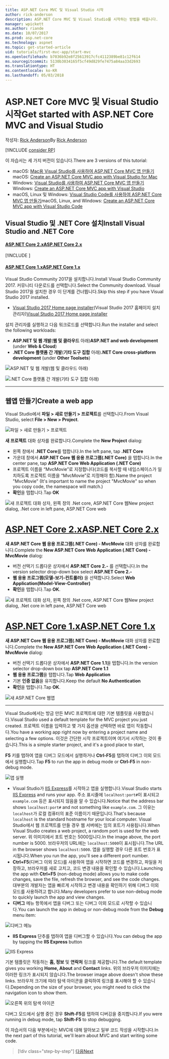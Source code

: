 ```yaml
---
title: ASP.NET Core MVC 및 Visual Studio 시작
author: rick-anderson
description: ASP.NET Core MVC 및 Visual Studio를 시작하는 방법을 배웁니다.
manager: wpickett
ms.author: riande
ms.date: 10/07/2017
ms.prod: asp.net-core
ms.technology: aspnet
ms.topic: get-started-article
uid: tutorials/first-mvc-app/start-mvc
ms.openlocfilehash: b7036b92e8f25613917cfc4112389be81c12f614
ms.sourcegitcommit: 5130b3034165f5cf49d829fe7475a84aa33d2693
ms.translationtype: HT
ms.contentlocale: ko-KR
ms.lasthandoff: 05/03/2018
---
```

# <a name="get-started-with-aspnet-core-mvc-and-visual-studio"></a><span data-ttu-id="87f85-103">ASP.NET Core MVC 및 Visual Studio 시작</span><span class="sxs-lookup"><span data-stu-id="87f85-103">Get started with ASP.NET Core MVC and Visual Studio</span></span>

<span data-ttu-id="87f85-104">작성자: [Rick Anderson](https://twitter.com/RickAndMSFT)</span><span class="sxs-lookup"><span data-stu-id="87f85-104">By [Rick Anderson](https://twitter.com/RickAndMSFT)</span></span>

[!INCLUDE [consider RP](../../includes/razor.md)]

<span data-ttu-id="87f85-105">이 자습서는 세 가지 버전이 있습니다.</span><span class="sxs-lookup"><span data-stu-id="87f85-105">There are 3 versions of this tutorial:</span></span>

* <span data-ttu-id="87f85-106">macOS: [Mac용 Visual Studio를 사용하여 ASP.NET Core MVC 앱 만들기](xref:tutorials/first-mvc-app-mac/start-mvc)</span><span class="sxs-lookup"><span data-stu-id="87f85-106">macOS: [Create an ASP.NET Core MVC app with Visual Studio for Mac](xref:tutorials/first-mvc-app-mac/start-mvc)</span></span>
* <span data-ttu-id="87f85-107">Windows: [Visual Studio를 사용하여 ASP.NET Core MVC 앱 만들기](xref:tutorials/first-mvc-app/start-mvc)</span><span class="sxs-lookup"><span data-stu-id="87f85-107">Windows: [Create an ASP.NET Core MVC app with Visual Studio](xref:tutorials/first-mvc-app/start-mvc)</span></span>
* <span data-ttu-id="87f85-108">macOS, Linux 및 Windows: [Visual Studio Code를 사용하여 ASP.NET Core MVC 앱 만들기](xref:tutorials/first-mvc-app-xplat/start-mvc)</span><span class="sxs-lookup"><span data-stu-id="87f85-108">macOS, Linux, and Windows: [Create an ASP.NET Core MVC app with Visual Studio Code](xref:tutorials/first-mvc-app-xplat/start-mvc)</span></span>

## <a name="install-visual-studio-and-net-core"></a><span data-ttu-id="87f85-109">Visual Studio 및 .NET Core 설치</span><span class="sxs-lookup"><span data-stu-id="87f85-109">Install Visual Studio and .NET Core</span></span>

#### <a name="aspnet-core-2xtabaspnetcore2x"></a>[<span data-ttu-id="87f85-110">ASP.NET Core 2.x</span><span class="sxs-lookup"><span data-stu-id="87f85-110">ASP.NET Core 2.x</span></span>](#tab/aspnetcore2x/)
[!INCLUDE [](~/includes/net-core-prereqs.md)]

#### <a name="aspnet-core-1xtabaspnetcore1x"></a>[<span data-ttu-id="87f85-111">ASP.NET Core 1.x</span><span class="sxs-lookup"><span data-stu-id="87f85-111">ASP.NET Core 1.x</span></span>](#tab/aspnetcore1x/)
<span data-ttu-id="87f85-112">Visual Studio Community 2017을 설치합니다.</span><span class="sxs-lookup"><span data-stu-id="87f85-112">Install Visual Studio Community 2017.</span></span> <span data-ttu-id="87f85-113">커뮤니티 다운로드를 선택합니다.</span><span class="sxs-lookup"><span data-stu-id="87f85-113">Select the Community download.</span></span> <span data-ttu-id="87f85-114">Visual Studio 2017을 설치한 경우 이 단계를 건너뜁니다.</span><span class="sxs-lookup"><span data-stu-id="87f85-114">Skip this step if you have Visual Studio 2017 installed.</span></span>

* <span data-ttu-id="87f85-115">[Visual Studio 2017 Home page installer](https://www.visualstudio.com/)(Visual Studio 2017 홈페이지 설치 관리자)</span><span class="sxs-lookup"><span data-stu-id="87f85-115">[Visual Studio 2017 Home page installer](https://www.visualstudio.com/)</span></span>

<span data-ttu-id="87f85-116">설치 관리자를 실행하고 다음 워크로드를 선택합니다.</span><span class="sxs-lookup"><span data-stu-id="87f85-116">Run the installer and select the following workloads:</span></span>

* <span data-ttu-id="87f85-117">**ASP.NET 및 웹 개발**(**웹 및 클라우드** 아래)</span><span class="sxs-lookup"><span data-stu-id="87f85-117">**ASP.NET and web development** (under **Web & Cloud**)</span></span>
* <span data-ttu-id="87f85-118">**.NET Core 플랫폼 간 개발**(**기타 도구 집합** 아래)</span><span class="sxs-lookup"><span data-stu-id="87f85-118">**.NET Core cross-platform development** (under **Other Toolsets**)</span></span>

![**ASP.NET 및 웹 개발**(**웹 및 클라우드** 아래)](start-mvc/_static/web_workload.png)

![**.NET Core 플랫폼 간 개발**(**기타 도구 집합** 아래)](start-mvc/_static/x_plat_wl.png)

* * *
## <a name="create-a-web-app"></a><span data-ttu-id="87f85-121">웹앱 만들기</span><span class="sxs-lookup"><span data-stu-id="87f85-121">Create a web app</span></span>

<span data-ttu-id="87f85-122">Visual Studio에서 **파일 > 새로 만들기 > 프로젝트**를 선택합니다.</span><span class="sxs-lookup"><span data-stu-id="87f85-122">From Visual Studio, select  **File > New > Project**.</span></span>

![파일 > 새로 만들기 > 프로젝트](start-mvc/_static/alt_new_project.png)

<span data-ttu-id="87f85-124">**새 프로젝트** 대화 상자를 완료합니다.</span><span class="sxs-lookup"><span data-stu-id="87f85-124">Complete the **New Project** dialog:</span></span>

* <span data-ttu-id="87f85-125">왼쪽 창에서 **.NET Core**를 탭합니다.</span><span class="sxs-lookup"><span data-stu-id="87f85-125">In the left pane, tap **.NET Core**</span></span>
* <span data-ttu-id="87f85-126">가운데 창에서 **ASP.NET Core 웹 응용 프로그램(.NET Core)** 을 탭합니다.</span><span class="sxs-lookup"><span data-stu-id="87f85-126">In the center pane, tap **ASP.NET Core Web Application (.NET Core)**</span></span>
* <span data-ttu-id="87f85-127">프로젝트 이름을 “MvcMovie”로 지정합니다(코드를 복사할 때 네임스페이스가 일치하도록 프로젝트 이름을 “MvcMovie”로 지정해야 함).</span><span class="sxs-lookup"><span data-stu-id="87f85-127">Name the project "MvcMovie" (It's important to name the project "MvcMovie" so when you copy code, the namespace will match.)</span></span>
* <span data-ttu-id="87f85-128">**확인**을 탭합니다.</span><span class="sxs-lookup"><span data-stu-id="87f85-128">Tap **OK**</span></span>

![<span data-ttu-id="87f85-129">새 프로젝트 대화 상자, 왼쪽 창의 .Net core, ASP.NET Core 웹</span><span class="sxs-lookup"><span data-stu-id="87f85-129">New project dialog, .Net core in left pane, ASP.NET Core web</span></span> ](start-mvc/_static/new_project2.png)


# <a name="aspnet-core-2xtabaspnetcore2x"></a>[<span data-ttu-id="87f85-130">ASP.NET Core 2.x</span><span class="sxs-lookup"><span data-stu-id="87f85-130">ASP.NET Core 2.x</span></span>](#tab/aspnetcore2x)

<span data-ttu-id="87f85-131">**새 ASP.NET Core 웹 응용 프로그램(.NET Core) - MvcMovie** 대화 상자를 완료합니다.</span><span class="sxs-lookup"><span data-stu-id="87f85-131">Complete the **New ASP.NET Core Web Application (.NET Core) - MvcMovie** dialog:</span></span>

* <span data-ttu-id="87f85-132">버전 선택기 드롭다운 상자에서 **ASP.NET Core 2.-** 를 선택합니다.</span><span class="sxs-lookup"><span data-stu-id="87f85-132">In the version selector drop-down box select **ASP.NET Core 2.-**</span></span>
* <span data-ttu-id="87f85-133">**웹 응용 프로그램(모델-보기-컨트롤러)** 을 선택합니다.</span><span class="sxs-lookup"><span data-stu-id="87f85-133">Select **Web Application(Model-View-Controller)**</span></span>
* <span data-ttu-id="87f85-134">**확인**을 탭합니다.</span><span class="sxs-lookup"><span data-stu-id="87f85-134">Tap **OK**.</span></span>

![<span data-ttu-id="87f85-135">새 프로젝트 대화 상자, 왼쪽 창의 .Net core, ASP.NET Core 웹</span><span class="sxs-lookup"><span data-stu-id="87f85-135">New project dialog, .Net core in left pane, ASP.NET Core web</span></span> ](start-mvc/_static/new_project22.png)

# <a name="aspnet-core-1xtabaspnetcore1x"></a>[<span data-ttu-id="87f85-136">ASP.NET Core 1.x</span><span class="sxs-lookup"><span data-stu-id="87f85-136">ASP.NET Core 1.x</span></span>](#tab/aspnetcore1x)

<span data-ttu-id="87f85-137">**새 ASP.NET Core 웹 응용 프로그램(.NET Core) - MvcMovie** 대화 상자를 완료합니다.</span><span class="sxs-lookup"><span data-stu-id="87f85-137">Complete the **New ASP.NET Core Web Application (.NET Core) - MvcMovie** dialog:</span></span>

* <span data-ttu-id="87f85-138">버전 선택기 드롭다운 상자에서 **ASP.NET Core 1.1**을 탭합니다.</span><span class="sxs-lookup"><span data-stu-id="87f85-138">In the version selector drop-down box tap **ASP.NET Core 1.1**</span></span>
* <span data-ttu-id="87f85-139">**웹 응용 프로그램**을 탭합니다.</span><span class="sxs-lookup"><span data-stu-id="87f85-139">Tap **Web Application**</span></span>
* <span data-ttu-id="87f85-140">기본 **인증 없음**을 유지합니다.</span><span class="sxs-lookup"><span data-stu-id="87f85-140">Keep the default **No Authentication**</span></span>
* <span data-ttu-id="87f85-141">**확인**을 탭합니다.</span><span class="sxs-lookup"><span data-stu-id="87f85-141">Tap **OK**.</span></span>

![새 ASP.NET Core 웹앱](start-mvc/_static/p3.png)

---

<span data-ttu-id="87f85-143">Visual Studio에서는 방금 만든 MVC 프로젝트에 대한 기본 템플릿을 사용했습니다.</span><span class="sxs-lookup"><span data-stu-id="87f85-143">Visual Studio used a default template for the MVC project you just created.</span></span> <span data-ttu-id="87f85-144">프로젝트 이름을 입력하고 몇 가지 옵션을 선택하면 바로 앱이 작동합니다.</span><span class="sxs-lookup"><span data-stu-id="87f85-144">You have a working app right now by entering a project name and selecting a few options.</span></span> <span data-ttu-id="87f85-145">이것은 간단한 시작 프로젝트이며 여기서 시작하는 것이 좋습니다.</span><span class="sxs-lookup"><span data-stu-id="87f85-145">This is a simple starter project, and it's a good place to start,</span></span>

<span data-ttu-id="87f85-146">**F5** 키를 탭하여 앱을 디버그 모드에서 실행하거나 **Ctrl-F5**를 탭하여 디버그 이외 모드에서 실행합니다.</span><span class="sxs-lookup"><span data-stu-id="87f85-146">Tap **F5** to run the app in debug mode or **Ctrl-F5** in non-debug mode.</span></span>
<!-- These images are also used by uid: tutorials/first-mvc-app-xplat/start-mvc -->
![앱 실행](start-mvc/_static/1.png)

* <span data-ttu-id="87f85-148">Visual Studio가 [IIS Express](/iis/extensions/introduction-to-iis-express/iis-express-overview)를 시작하고 앱을 실행합니다.</span><span class="sxs-lookup"><span data-stu-id="87f85-148">Visual Studio starts [IIS Express](/iis/extensions/introduction-to-iis-express/iis-express-overview) and runs your app.</span></span> <span data-ttu-id="87f85-149">주소 표시줄에 `localhost:port#`이 표시되고 `example.com` 등은 표시되지 않음을 알 수 있습니다.</span><span class="sxs-lookup"><span data-stu-id="87f85-149">Notice that the address bar shows `localhost:port#` and not something like `example.com`.</span></span> <span data-ttu-id="87f85-150">그 이유는 `localhost`가 로컬 컴퓨터의 표준 이름이기 때문입니다.</span><span class="sxs-lookup"><span data-stu-id="87f85-150">That's because `localhost` is the standard hostname for your local computer.</span></span> <span data-ttu-id="87f85-151">Visual Studio에서 웹 프로젝트를 만들 경우 웹 서버에는 임의 포트가 사용됩니다.</span><span class="sxs-lookup"><span data-stu-id="87f85-151">When Visual Studio creates a web project, a random port is used for the web server.</span></span> <span data-ttu-id="87f85-152">위 이미지에서 포트 번호는 5000입니다.</span><span class="sxs-lookup"><span data-stu-id="87f85-152">In the image above, the port number is 5000.</span></span> <span data-ttu-id="87f85-153">브라우저의 URL에는 `localhost:5000`이 표시됩니다.</span><span class="sxs-lookup"><span data-stu-id="87f85-153">The URL in the browser shows `localhost:5000`.</span></span> <span data-ttu-id="87f85-154">앱을 실행할 경우 다른 포트 번호가 표시됩니다.</span><span class="sxs-lookup"><span data-stu-id="87f85-154">When you run the app, you'll see a different port number.</span></span>
* <span data-ttu-id="87f85-155">**Ctrl+F5**(디버그 이외 모드)를 사용하여 앱을 시작하면 코드를 변경하고, 파일을 저장하고, 브라우저를 새로 고치고, 코드 변경 내용을 확인할 수 있습니다.</span><span class="sxs-lookup"><span data-stu-id="87f85-155">Launching the app with **Ctrl+F5** (non-debug mode) allows you to make code changes, save the file, refresh the browser, and see the code changes.</span></span> <span data-ttu-id="87f85-156">대부분의 개발자는 앱을 빠르게 시작하고 변경 내용을 확인하기 위해 디버그 이외 모드를 사용하려고 합니다.</span><span class="sxs-lookup"><span data-stu-id="87f85-156">Many developers prefer to use non-debug mode to quickly launch the app and view changes.</span></span>
* <span data-ttu-id="87f85-157">**디버그** 메뉴 항목에서 앱을 디버그 또는 디버그 이외 모드로 시작할 수 있습니다.</span><span class="sxs-lookup"><span data-stu-id="87f85-157">You can launch the app in debug or non-debug mode from the **Debug** menu item:</span></span>

![디버그 메뉴](start-mvc/_static/debug_menu.png)

* <span data-ttu-id="87f85-159">**IIS Express** 단추를 탭하여 앱을 디버그할 수 있습니다.</span><span class="sxs-lookup"><span data-stu-id="87f85-159">You can debug the app by tapping the **IIS Express** button</span></span>

![IIS Express](start-mvc/_static/iis_express.png)

<span data-ttu-id="87f85-161">기본 템플릿은 작동하는 **홈, 정보** 및 **연락처** 링크를 제공합니다.</span><span class="sxs-lookup"><span data-stu-id="87f85-161">The default template gives you working **Home, About** and **Contact** links.</span></span> <span data-ttu-id="87f85-162">위의 브라우저 이미지에는 이러한 링크가 표시되지 않습니다.</span><span class="sxs-lookup"><span data-stu-id="87f85-162">The browser image above doesn't show these links.</span></span> <span data-ttu-id="87f85-163">브라우저 크기에 따라 탐색 아이콘을 클릭하여 링크를 표시해야 할 수 있습니다.</span><span class="sxs-lookup"><span data-stu-id="87f85-163">Depending on the size of your browser, you might need to click the navigation icon to show them.</span></span>

![오른쪽 위의 탐색 아이콘](start-mvc/_static/2.png)

<span data-ttu-id="87f85-165">디버그 모드에서 실행 중인 경우 **Shift-F5**를 탭하여 디버깅을 중지합니다.</span><span class="sxs-lookup"><span data-stu-id="87f85-165">If you were running in debug mode, tap **Shift-F5** to stop debugging.</span></span>

<span data-ttu-id="87f85-166">이 자습서의 다음 부분에서는 MVC에 대해 알아보고 일부 코드 작성을 시작합니다.</span><span class="sxs-lookup"><span data-stu-id="87f85-166">In the next part of this tutorial, we'll learn about MVC and start writing some code.</span></span>

> [!div class="step-by-step"]
> [<span data-ttu-id="87f85-167">다음</span><span class="sxs-lookup"><span data-stu-id="87f85-167">Next</span></span>](adding-controller.md)  
